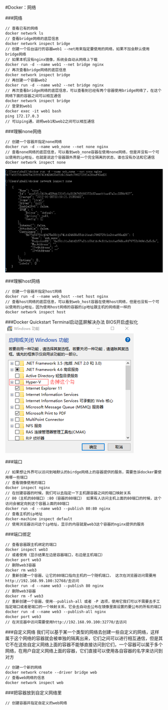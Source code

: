 #Docker：网络

###网络
```
// 查看已有的网络
docker network ls
// 查看bridge网络的底层信息
docker network inspect bridge
// 创建一个后台运行的容器web1 --net用来指定要使用的网络，如果不加会默认使用bridge网络
// 如果本机没有nginx镜像，系统会自动从网络上下载
docker run -d --name web1 --net bridge nginx
// 再次查看bridge网络的底层信息
docker network inspect bridge
// 再创建一个容器web2
docker run -d --name web2 --net bridge nginx
// 再次查看bridge网络的底层信息，可以查看到已经有两个容器使用bridge网络了，在这个网络下面的容器之间可以相互通信
docker network inspect bridge
// 登录到web1
docker exec -it web1 bash
ping 172.17.0.3
// 可以ping通，说明web1和web2之间可以相互通信
```

###理解none网络
```
// 创建一个容器并指定none网络
docker run -d --name web_none --net none nginx
// 查看none网络的底层信息，可以看到web_none容器在使用none网络，但是并没有一个可以使用的ip地址，也就是说这个容器跟外界是一个完全隔离的状态，谁也没有办法和它通信
docker network inspect none
```
![](image/screenshot_1485704053236.png)

###理解host网络
```
// 创建一个容器并指定host网络
docker run -d --name web_host --net host nginx
// 查看host网络的底层信息，可以看到web_host容器在使用host网络，但是也没有一个可以使用的ip地址，因为使用host网络的容器的ip地址跟主机的网络是一样的
docker network inspect host
```

###Docker Quickstart Terminal启动蓝屏解决办法
BIOS开启虚拟化
![](image/screenshot_1485783059483.png)

###端口
```
// 如果想让外界可以访问到咱默认的birdge网络上的容器提供的服务，需要告诉docker要使用哪一些端口
// 查看镜像使用的端口
docker inspect nginx
// 在创建容器的时候，我们可以去指定一下主机跟容器之间的端口映射关系 
// 80（主机的80端口）:80（容器的80端口） 如果有人访问主机上面的80端口的时候，这个访问会被定向到这个容器上面的80端口
docker run -d --name web3 --publish 80:80 nginx
// 查看主机的ip地址
docker-machine inspect default
// 使用浏览器访问这个ip地址，显示的内容就是web3这个容器的nginx提供的服务
```

###端口绑定
```
// 查看容器跟主机绑定的端口
docker inspect web3
// 或者使用（显示结果左边是容器端口，右边是主机端口）
docker port web3			
// 删除web3容器
docker rm web3
// 重新创建一个容器，让它的80端口指向主机的一个随机端口， 这次在浏览器访问需要用 http://192.168.99.100:32768/去访问
docker run -d --name web3 --publish 80 nginx
// 删除web3容器
docker rm -f web3
// 重新创建一个容器，使用--publish-all 或者 -P 选项，使用它我们可以不需要去手工指定端口或者是端口的一个映射关系，它会去自动去公布在镜像里面设置的要公布的所有的端口
docker run -d --name web3 --publish-all nginx
docker port web3
// 在浏览器中访问需要使用http://192.168.99.100:32770/去访问
```

###自定义网络
我们可以基于某一个类型的网络去创建一些自定义的网络，这样属于这个网络的容器就会被单独的隔离出来，它们之间可以进行相互通信，但是其它不在这些自定义网络上面的容器不能够直接访问到它们，一个容器可以属于多个网络，在用户自定义网络上面的容器，它们直接可以使用各自容器的名字来访问到对方
```
// 创建一个新的网络
docker network create --driver bridge web
// 查看web网络的信息
docker network inspect web
```

###把容器放到自定义网络里
```
// 创建容器并指定自定义的web网络
```